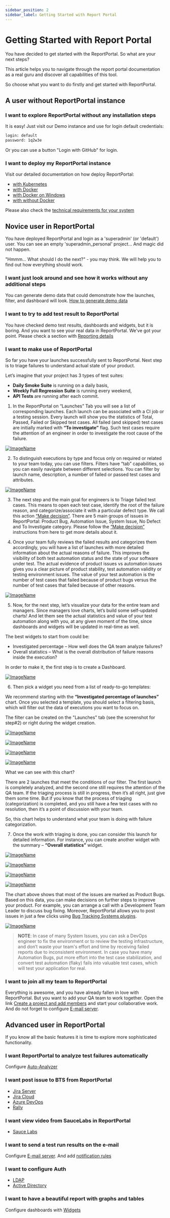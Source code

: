 ```yaml
---
sidebar_position: 2
sidebar_label: Getting Started with Report Portal
---
```


# Getting Started with Report Portal

You have decided to get started with the ReportPortal. So what are your next steps?

This article helps you to navigate through the report portal documentation as a real guru and discover all capabilities of this tool.

So choose what you want to do firstly and get started with ReportPortal.

## A user without ReportPortal instance

### I want to explore ReportPortal without any installation steps

It is easy! Just visit our Demo instance and use for login default credentials:

```html
login: default
password: 1q2w3e
```
Or you can use a button "Login with GitHub" for login.

### I want to deploy my ReportPortal instance 

Visit our detailed documentation on how deploy ReportPortal:
* [with Kubernetes](https://reportportal.io/docs/Deploy-with-Kubernetes)
* [with Docker](https://reportportal.io/docs/Deploy-with-Docker)
* [with Docker on Windows](https://reportportal.io/docs/Deploy-with-Docker%3Edeploy-reportportal-with-docker-on-windows)
* [with without Docker](https://reportportal.io/docs/Deploy-ReportPortal-without)

Please also check the [technical requirements for your system](https://reportportal.io/docs/Optimal-Performance-Hardware)

## Novice user in ReportPortal

You have deployed ReportPortal and login as a 'superadmin' (or 'default') user. You can see an empty 'superadmin_personal' project... And magic did not happen. 

"Hmmm... What should I do the next?" - you may think.
We will help you to find out how everything should work.

### I want just look around and see how it works without any additional steps

You can generate demo data that could demonstrate how the launches, filter, and dashboard will look.
[How to generate demo data](https://reportportal.io/docs/Project-configuration%3Edemo-data)

###  I want to try to add test result to ReportPortal  

You have checked demo test results, dashboards and widgets, but it is boring. And you want to see your real data in ReportPortal.
We've got your point.
Please check a section with [Reporting details](https://reportportal.io/docs/Log-Data-in)

### I want to make use of ReportPortal

So far you have your launches successfully sent to ReportPortal. Next step is to triage failures to understand actual state of your product.

Let’s imagine that your project has 3 types of test suites:

* **Daily Smoke Suite** is running on a daily basis,
* **Weekly Full Regression Suite** is running every weekend,
* **API Tests** are running after each commit.

1) In the ReportPortal on “Launches” Tab you will see a list of corresponding launches. Each launch can be associated with a CI job or a testing session. Every launch will show you the statistics of Total, Passed, Failed or Skipped test cases. All failed (and skipped) test cases are initially marked with **“To investigate”** flag. Such test cases require the attention of an engineer in order to investigate the root cause of the failure.

[ ![ImageName](img/getting-started-novice1.png) ](img/getting-started-novice1.png)

2) To distinguish executions by type and focus only on required or related to your team today, you can use filters. Filters have “tab” capabilities, so you can easily navigate between different selections. You can filter by launch name, description, a number of failed or passed test cases and attributes.

[ ![ImageName](img/getting-started-novice2.png) ](img/getting-started-novice2.png)

3) The next step and the main goal for engineers is to Triage failed test cases. This means to open each test case, identify the root of the failure reason, and categorize/associate it with a particular defect type. We call this action [“Make decision”](https://reportportal.io/docs/Manual-Analysis%3E-make-decision-modal-redesign). There are 5 main groups of issues in ReportPortal: Product Bug, Automation Issue, System Issue, No Defect and To Investigate category. Please follow the [“Make decision”](https://reportportal.io/docs/Manual-Analysis%3E-make-decision-modal-redesign) instructions from here to get more details about it.

4) Once your team fully reviews the failed results and categorizes them accordingly, you will have a list of launches with more detailed information about the actual reasons of failure. This improves the visibility of both test automation status and the state of your software under test. The actual evidence of product issues vs automation issues gives you a clear picture of product stability, test automation validity or testing environment issues. The value of your test automation is the number of test cases that failed because of product bugs versus the number of test cases that failed because of other reasons.

[ ![ImageName](img/getting-started-novice4.png) ](img/getting-started-novice4.png)

5) Now, for the next step, let’s visualize your data for the entire team and managers. Since managers love charts, let’s build some self-updated charts! And let them see the actual statistics and value of your test automation along with you, at any given moment of the time, since dashboards and widgets will be updated in real-time as well.

The best widgets to start from could be:

* Investigated percentage – How well does the QA team analyze failures?
* Overall statistics – What is the overall distribution of failure reasons inside the execution?

In order to make it, the first step is to create a Dashboard.

[ ![ImageName](img/getting-started-novice5.png) ](img/getting-started-novice5.png)

6) Then pick a widget you need from a list of ready-to-go templates:

We recommend starting with the **“Investigated percentage of launches”** chart. Once you selected a template, you should select a filtering basis, which will filter out the data of executions you want to focus on.

The filter can be created on the "Launches" tab (see the screenshot for step#2) or right during the widget creation.

[ ![ImageName](img/getting-started-novice6.png) ](img/getting-started-novice6.png)

[ ![ImageName](img/getting-started-novice7.png) ](img/getting-started-novice7.png)

[ ![ImageName](img/getting-started-novice8.png) ](img/getting-started-novice8.png)

[ ![ImageName](img/getting-started-novice9.png) ](img/getting-started-novice9.png)

What we can see with this chart?

There are 2 launches that meet the conditions of our filter. The first launch is completely analyzed, and the second one still requires the attention of the QA team. If the triaging process is still in progress, then it’s all right, just give them some time. But if you know that the process of triaging (categorization) is completed, and you still have a few test cases with no resolution, then it’s a point of discussion with your team.

So, this chart helps to understand what your team is doing with failure categorization.

7) Once the work with triaging is done, you can consider this launch for detailed information. For instance,  you can create another widget with the summary – **“Overall statistics”** widget.

[ ![ImageName](img/getting-started-novice10.png) ](img/getting-started-novice10.png)

[ ![ImageName](img/getting-started-novice11.png) ](img/getting-started-novice11.png)

[ ![ImageName](img/getting-started-novice12.png) ](img/getting-started-novice12.png)

[ ![ImageName](img/getting-started-novice13.png) ](img/getting-started-novice13.png)

The chart above shows that most of the issues are marked as Product Bugs. Based on this data, you can make decisions on further steps to improve your product. For example, you can arrange a call with a Development Team Leader to discuss bug fixing. Moreover, ReportPortal allows you to post issues in just a few clicks using [Bug Tracking Systems plugins](https://reportportal.io/docs/Plugins).

[ ![ImageName](img/getting-started-novice14.png) ](img/getting-started-novice14.png)

>**NOTE**:
In case of many System Issues, you can ask a DevOps engineer to fix the environment or to review the testing infrastructure, and don’t waste your team's effort and time by receiving failed reports due to inconsistent environment.
In case you have many Automation Bugs, put more effort into the test case stabilization, and convert test automation (flaky) fails into valuable test cases, which will test your application for real.

### I want to join all my team to ReportPortal

Everything is awesome, and you have already fallen in love with ReportPortal. But you want to add your QA team to work together.
Open the link [Create a project and add members](https://reportportal.io/docs/Creation-of-project) and start your collaborative work.
And do not forget to configure [E-mail server](https://reportportal.io/docs/E-mail-server).

## Advanced user in ReportPortal

If you know all the basic features it is time to explore more sophisticated functionality.

### I want ReportPortal to analyze test failures automatically

Configure [Auto-Analyzer](https://reportportal.io/docs/Analysis) 

### I want post issue to BTS from ReportPortal

* [Jira Server](https://reportportal.io/docs/Jira-Server)
* [Jira Cloud](https://reportportal.io/docs/Jira-Cloud)
* [Azure DevOps](https://reportportal.io/docs/Azure-DevOps-BTS)
* [Rally](https://reportportal.io/docs/Rally)

### I want view video from SauceLabs in ReportPortal
* [Sauce Labs](https://reportportal.io/docs/Sauce-Labs)

### I want to send a test run results on the e-mail
Configure  [E-mail server](https://reportportal.io/docs/E-mail-server). And add [notification rules](https://reportportal.io/docs/Project-configuration%3Ee-mail-notifications)

### I want to configure Auth

* [LDAP](https://reportportal.io/docs/LDAP-Auth)
* [Active Directory](https://reportportal.io/docs/Active-Directory-Auth)

### I want to have a beautiful report with graphs and tables

Configure dashboards with [Widgets](https://reportportal.io/docs/Widget-Creation)
